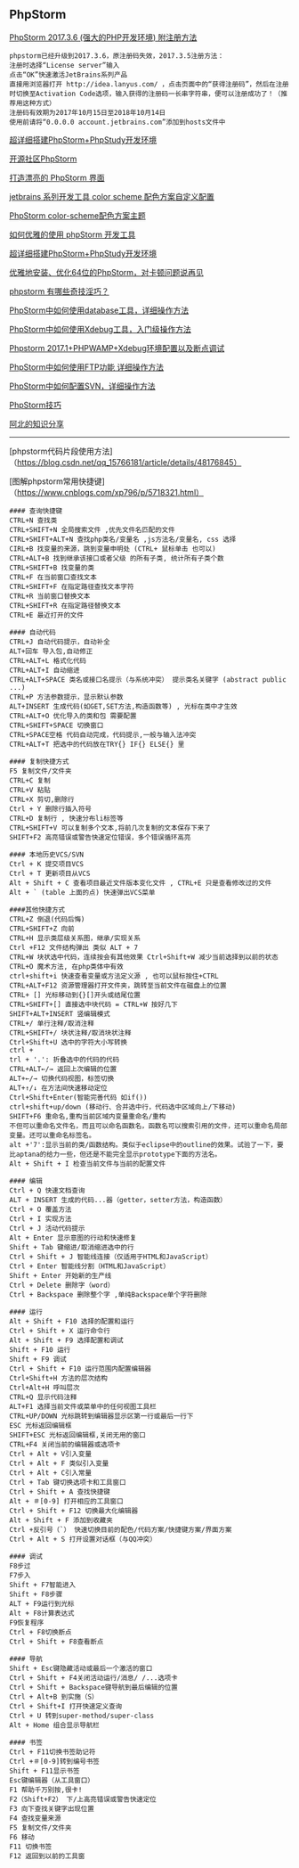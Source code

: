 PhpStorm
---

[PhpStorm 2017.3.6 (强大的PHP开发环境) 附注册方法](http://www.oyksoft.com/soft/40722.html?pc=1)  
```
phpstorm已经升级到2017.3.6，原注册码失效，2017.3.5注册方法：
注册时选择“License server”输入 
点击“OK”快速激活JetBrains系列产品
直接用浏览器打开 http://idea.lanyus.com/ ，点击页面中的“获得注册码”，然后在注册时切换至Activation Code选项，输入获得的注册码一长串字符串，便可以注册成功了！（推荐用这种方式）
注册码有效期为2017年10月15日至2018年10月14日
使用前请将“0.0.0.0 account.jetbrains.com”添加到hosts文件中
```

[超详细搭建PhpStorm+PhpStudy开发环境](https://blog.csdn.net/u012861467/article/details/54692236)  

[开源社区PhpStorm](https://www.oschina.net/question/tag/phpstorm?nocache=1522600213819)  

[打造漂亮的 PhpStorm 界面](https://laravel-china.org/articles/4172/create-beautiful-phpstorm-interface)  

[jetbrains 系列开发工具 color scheme 配色方案自定义配置](https://blog.csdn.net/baidu_16051437/article/details/51142500)  

[PhpStorm color-scheme配色方案主题](https://github.com/holoto/color-scheme)  

[如何优雅的使用 phpStorm 开发工具](https://lattecake.com/post/20075)  

[超详细搭建PhpStorm+PhpStudy开发环境](https://blog.csdn.net/u012861467/article/details/54692236)  

[优雅地安装、优化64位的PhpStorm，对卡顿问题说再见](http://www.lcgod.com/atc_36)  

[phpstorm 有哪些奇技淫巧？](https://www.zhihu.com/question/29025752)  

[PhpStorm中如何使用database工具，详细操作方法](https://blog.csdn.net/knight_quan/article/details/51983029)  

[PhpStorm中如何使用Xdebug工具，入门级操作方法](https://blog.csdn.net/knight_quan/article/details/51953269)  

[Phpstorm 2017.1+PHPWAMP+Xdebug环境配置以及断点调试](https://blog.csdn.net/WillCold/article/details/68068090)  

[PhpStorm中如何使用FTP功能 详细操作方法](https://blog.csdn.net/knight_quan/article/details/51910102)  

[PhpStorm中如何配置SVN，详细操作方法](https://blog.csdn.net/knight_quan/article/details/51889476)  

[PhpStorm技巧](http://phpstorm.tips/tips)  

[阿北的知识分享](https://nai8.me/)  

------

[phpstorm代码片段使用方法]（https://blog.csdn.net/qq_15766181/article/details/48176845）  

[图解phpstorm常用快捷键]（https://www.cnblogs.com/xp796/p/5718321.html）  
```
#### 查询快捷键
CTRL+N 查找类
CTRL+SHIFT+N 全局搜索文件 ,优先文件名匹配的文件
CTRL+SHIFT+ALT+N 查找php类名/变量名 ,js方法名/变量名, css 选择
CIRL+B 找变量的来源，跳到变量申明处 (CTRL+ 鼠标单击 也可以)
CTRL+ALT+B 找到继承该接口或者父级 的所有子类, 统计所有子类个数
CTRL+SHIFT+B 找变量的类 
CTRL+F 在当前窗口查找文本
CTRL+SHIFT+F 在指定路径查找文本字符
CTRL+R 当前窗口替换文本
CTRL+SHIFT+R 在指定路径替换文本
CTRL+E 最近打开的文件

#### 自动代码
CTRL+J 自动代码提示，自动补全
ALT+回车 导入包,自动修正
CTRL+ALT+L 格式化代码
CTRL+ALT+I 自动缩进
CTRL+ALT+SPACE 类名或接口名提示（与系统冲突） 提示类名关键字 (abstract public ...)
CTRL+P 方法参数提示，显示默认参数
ALT+INSERT 生成代码(如GET,SET方法,构造函数等) , 光标在类中才生效
CTRL+ALT+O 优化导入的类和包 需要配置
CTRL+SHIFT+SPACE 切换窗口
CTRL+SPACE空格 代码自动完成，代码提示,一般与输入法冲突
CTRL+ALT+T 把选中的代码放在TRY{} IF{} ELSE{} 里

#### 复制快捷方式
F5 复制文件/文件夹
CTRL+C 复制
CTRL+V 粘贴
CTRL+X 剪切,删除行
Ctrl + Y 删除行插入符号
CTRL+D 复制行 , 快速分布li标签等
CTRL+SHIFT+V 可以复制多个文本,将前几次复制的文本保存下来了
SHIFT+F2 高亮错误或警告快速定位错误，多个错误循环高亮

#### 本地历史VCS/SVN
Ctrl + K 提交项目VCS
Ctrl + T 更新项目从VCS
Alt + Shift + C 查看项目最近文件版本变化文件 , CTRL+E 只是查看修改过的文件
Alt + ` (table 上面的点) 快速弹出VCS菜单

####其他快捷方式
CTRL+Z 倒退(代码后悔)
CTRL+SHIFT+Z 向前
CTRL+H 显示类层级关系图，继承/实现关系
Ctrl +F12 文件结构弹出 类似 ALT + 7
CTRL+W 块状选中代码，连续按会有其他效果 Ctrl+Shift+W 减少当前选择到以前的状态
CTRL+O 魔术方法, 在php类体中有效
ctrl+shift+i 快速查看变量或方法定义源 , 也可以鼠标按住+CTRL
CTRL+ALT+F12 资源管理器打开文件夹，跳转至当前文件在磁盘上的位置
CTRL+ [] 光标移动到{}[]开头或结尾位置
CTRL+SHIFT+[] 直接选中块代码 = CTRL+W 按好几下
SHIFT+ALT+INSERT 竖编辑模式
CTRL+/ 单行注释/取消注释
CTRL+SHIFT+/ 块状注释/取消块状注释
Ctrl+Shift+U 选中的字符大小写转换
ctrl +
trl + '.': 折叠选中的代码的代码
CTRL+ALT←/→ 返回上次编辑的位置
ALT+←/→ 切换代码视图，标签切换
ALT+↑/↓ 在方法间快速移动定位
Ctrl+Shift+Enter(智能完善代码 如if())
ctrl+shift+up/down (移动行、合并选中行，代码选中区域向上/下移动)
SHIFT+F6 重命名,重构当前区域内变量重命名/重构
不但可以重命名文件名，而且可以命名函数名，函数名可以搜索引用的文件，还可以重命名局部变量。还可以重命名标签名。
alt +'7':显示当前的类/函数结构。类似于eclipse中的outline的效果。试验了一下，要比aptana的给力一些，但还是不能完全显示prototype下面的方法名。
Alt + Shift + I 检查当前文件与当前的配置文件

#### 编辑
Ctrl + Q 快速文档查询
ALT + INSERT 生成的代码...器（getter，setter方法，构造函数）
Ctrl + O 覆盖方法
Ctrl + I 实现方法
Ctrl + J 活动代码提示
Alt + Enter 显示意图的行动和快速修复
Shift + Tab 键缩进/取消缩进选中的行
Ctrl + Shift + J 智能线连接（仅适用于HTML和JavaScript）
Ctrl + Enter 智能线分割（HTML和JavaScript）
Shift + Enter 开始新的生产线
Ctrl + Delete 删除字（word）
Ctrl + Backspace 删除整个字 ,单纯Backspace单个字符删除

#### 运行
Alt + Shift + F10 选择的配置和运行
Ctrl + Shift + X 运行命令行
Alt + Shift + F9 选择配置和调试
Shift + F10 运行
Shift + F9 调试
Ctrl + Shift + F10 运行范围内配置编辑器
Ctrl+Shift+H 方法的层次结构
Ctrl+Alt+H 呼叫层次
CTRL+Q 显示代码注释
ALT+F1 选择当前文件或菜单中的任何视图工具栏
CTRL+UP/DOWN 光标跳转到编辑器显示区第一行或最后一行下
ESC 光标返回编辑框
SHIFT+ESC 光标返回编辑框,关闭无用的窗口
CTRL+F4 关闭当前的编辑器或选项卡
Ctrl + Alt + V引入变量
Ctrl + Alt + F 类似引入变量
Ctrl + Alt + C引入常量
Ctrl + Tab 键切换选项卡和工具窗口
Ctrl + Shift + A 查找快捷键
Alt + ＃[0-9] 打开相应的工具窗口
Ctrl + Shift + F12 切换最大化编辑器
Alt + Shift + F 添加到收藏夹
Ctrl +反引号（`） 快速切换目前的配色/代码方案/快捷键方案/界面方案
Ctrl + Alt + S 打开设置对话框（与QQ冲突）

#### 调试
F8步过
F7步入
Shift + F7智能进入
Shift + F8步骤
ALT + F9运行到光标
Alt + F8计算表达式
F9恢复程序
Ctrl + F8切换断点
Ctrl + Shift + F8查看断点

#### 导航
Shift + Esc键隐藏活动或最后一个激活的窗口
Ctrl + Shift + F4关闭活动运行/消息/ /...选项卡
Ctrl + Shift + Backspace键导航到最后编辑的位置
Ctrl + Alt+B 到实施（S）
Ctrl + Shift+I 打开快速定义查询
Ctrl + U 转到super-method/super-class
Alt + Home 组合显示导航栏

#### 书签
Ctrl + F11切换书签助记符
Ctrl +＃[0-9]转到编号书签
Shift + F11显示书签
Esc键编辑器（从工具窗口）
F1 帮助千万别按,很卡!
F2（Shift+F2） 下/上高亮错误或警告快速定位
F3 向下查找关键字出现位置
F4 查找变量来源
F5 复制文件/文件夹
F6 移动
F11 切换书签
F12 返回到以前的工具窗
```


